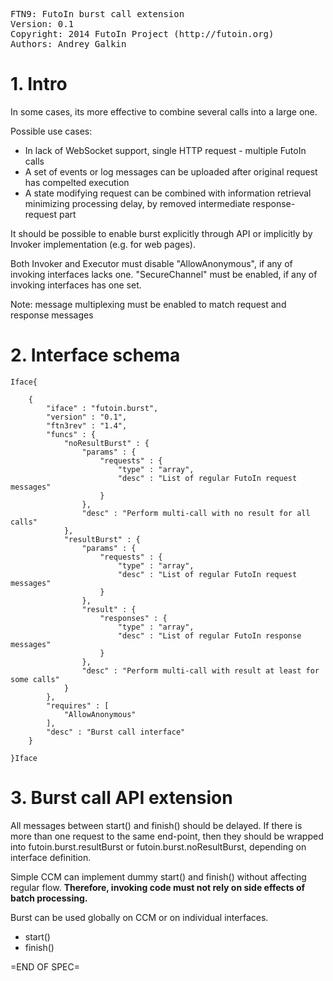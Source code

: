 <pre>
FTN9: FutoIn burst call extension
Version: 0.1
Copyright: 2014 FutoIn Project (http://futoin.org)
Authors: Andrey Galkin
</pre>

# 1. Intro
In some cases, its more effective to combine several calls into
a large one.

Possible use cases:

* In lack of WebSocket support, single HTTP request - multiple FutoIn calls
* A set of events or log messages can be uploaded after original request
    has compelted execution
* A state modifying request can be combined with information retrieval
    minimizing processing delay, by removed intermediate response-request part

It should be possible to enable burst explicitly through API or
implicitly by Invoker implementation (e.g. for web pages).

Both Invoker and Executor must disable "AllowAnonymous", if any of invoking
interfaces lacks one. "SecureChannel" must be enabled, if any of invoking
interfaces has one set.

Note: message multiplexing must be enabled to match request and response messages

# 2. Interface schema

`Iface{`

        {
            "iface" : "futoin.burst",
            "version" : "0.1",
            "ftn3rev" : "1.4",
            "funcs" : {
                "noResultBurst" : {
                    "params" : {
                        "requests" : {
                            "type" : "array",
                            "desc" : "List of regular FutoIn request messages"
                        }
                    },
                    "desc" : "Perform multi-call with no result for all calls"
                },
                "resultBurst" : {
                    "params" : {
                        "requests" : {
                            "type" : "array",
                            "desc" : "List of regular FutoIn request messages"
                        }
                    },
                    "result" : {
                        "responses" : {
                            "type" : "array",
                            "desc" : "List of regular FutoIn response messages"
                        }
                    },
                    "desc" : "Perform multi-call with result at least for some calls"
                }
            },
            "requires" : [
                "AllowAnonymous"
            ],
            "desc" : "Burst call interface"
        }

`}Iface`

# 3. Burst call API extension

All messages between start() and finish() should be delayed. If there is more than one
request to the same end-point, then they should be wrapped into futoin.burst.resultBurst
or futoin.burst.noResultBurst, depending on interface definition.

Simple CCM can implement dummy start() and finish() without affecting regular flow.
**Therefore, invoking code must not rely on side effects of batch processing.**

Burst can be used globally on CCM or on individual interfaces.

* start()
* finish()

=END OF SPEC=
